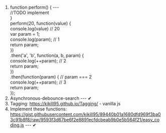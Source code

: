1) function perform() { --- <br>
  //TODO implement <br>
} <br>
perform(20, function(value) { <br>
  console.log(value) // 20 <br>
  var param = 1; <br>
  console.log(param); // 1 <br>
  return param; <br>
}) <br>
.then('a', 'b', function(a, b, param) { <br>
  console.log(++param); // 2 <br>
  return param; <br>
}) <br>
.then(function(param) { // param === 2 <br>
  console.log(++param); // 3 <br>
  return param; <br>
}); <br>
2) Asynchronous-debounce-search --- ✔<br>
3) Tagging: https://kikill95.github.io/Tagging/ - vanilla js
4) Implement these functions: https://gist.githubusercontent.com/kikill95/89440b01a1680dfd969f3ba03c91b8f8/raw/9593f3d67be6f2e8891ecfdcbeab9b0e5b564f21/easy_coding.js --- ✔
